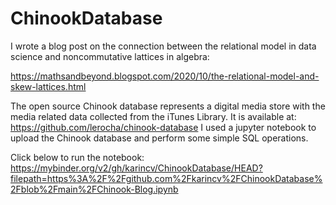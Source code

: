 # ChinookDatabase

I wrote a blog post on the connection between the relational model in data science and noncommutative lattices in algebra:

https://mathsandbeyond.blogspot.com/2020/10/the-relational-model-and-skew-lattices.html

The open source Chinook database represents a digital media store with the media related data collected from the iTunes Library. 
It is available at: https://github.com/lerocha/chinook-database
I used a jupyter notebook to upload the Chinook database and perform some simple SQL operations.

Click below to run the notebook:
https://mybinder.org/v2/gh/karincv/ChinookDatabase/HEAD?filepath=https%3A%2F%2Fgithub.com%2Fkarincv%2FChinookDatabase%2Fblob%2Fmain%2FChinook-Blog.ipynb

